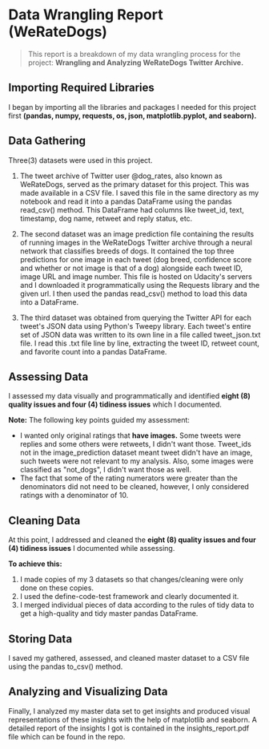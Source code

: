 # Data Wrangling Report (WeRateDogs)
> This report is a breakdown of my data wrangling process for the project: **Wrangling and Analyzing WeRateDogs Twitter Archive.**

## Importing Required Libraries

I began by importing all the libraries and packages I needed for this project first **(pandas, numpy, requests, os, json, matplotlib.pyplot, and seaborn).**

## Data Gathering

Three(3) datasets were used in this project.
1. The tweet archive of Twitter user @dog_rates, also known as WeRateDogs, served as the primary dataset for this project. This was made available in a CSV file. I saved this file in the same directory as my notebook and read it into a pandas DataFrame using the pandas read_csv() method. This DataFrame had columns like tweet_id, text, timestamp, dog name, retweet and reply status, etc.


2. The second dataset was an image prediction file containing the results of running images in the WeRateDogs Twitter archive through a neural network that classifies breeds of dogs. It contained the top three predictions for one image in each tweet (dog breed, confidence score and whether or not image is that of a dog) alongside each tweet ID, image URL and image number. This file is hosted on Udacity's servers and I downloaded it programmatically using the Requests library and the given url. I then used the pandas read_csv() method to load this data into a DataFrame.


3. The third dataset was obtained from querying the Twitter API for each tweet's JSON data using Python's Tweepy library. Each tweet's entire set of JSON data was written to its own line in a file called tweet_json.txt file. I read this .txt file line by line, extracting the tweet ID, retweet count, and favorite count into a pandas DataFrame.

## Assessing Data
I assessed my data visually and programmatically and identified **eight (8) quality issues and four (4) tidiness issues** which I documented.

**Note:** The following key points guided my assessment:

* I wanted only original ratings that **have images.** Some tweets were replies and some others were retweets, I didn't want those. Tweet_ids not in the image_prediction dataset meant tweet didn't have an image, such tweets were not relevant to my analysis. Also, some images were classified as "not_dogs", I didn't want those as well.
* The fact that some of the rating numerators were greater than the denominators did not need to be cleaned, however, I only considered ratings with a denominator of 10.


## Cleaning Data
At this point, I addressed and cleaned the **eight (8) quality issues and four (4) tidiness issues** I documented while assessing. 

**To achieve this:** 
1. I made copies of my 3 datasets so that changes/cleaning were only done on these copies.
2. I used the define-code-test framework and clearly documented it.
3. I merged individual pieces of data according to the rules of tidy data to get a high-quality and tidy master pandas DataFrame.

## Storing Data
I saved my gathered, assessed, and cleaned master dataset to a CSV file using the pandas to_csv() method.

## Analyzing and Visualizing Data
Finally, I analyzed my master data set to get insights and produced visual representations of these insights with the help of matplotlib and seaborn. A detailed report of the insights I got is contained in the insights_report.pdf file which can be found in the repo.
